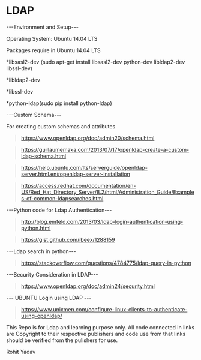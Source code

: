 # LDAP

---Environment and Setup---

Operating System: Ubuntu 14.04 LTS

Packages require in Ubuntu 14.04 LTS

  *libsasl2-dev (sudo apt-get install libsasl2-dev python-dev libldap2-dev libssl-dev)
  
  *libldap2-dev
  
  *libssl-dev
  
  *python-ldap(sudo pip install python-ldap)

---Custom Schema---

For creating custom schemas and attributes

  >https://www.openldap.org/doc/admin20/schema.html
  
  >https://guillaumemaka.com/2013/07/17/openldap-create-a-custom-ldap-schema.html
  
  >https://help.ubuntu.com/lts/serverguide/openldap-server.html.en#openldap-server-installation
  
  >https://access.redhat.com/documentation/en-US/Red_Hat_Directory_Server/8.2/html/Administration_Guide/Examples-of-common-ldapsearches.html
  
---Python code for Ldap Authentication---

  >http://blog.emfeld.com/2013/03/ldap-login-authentication-using-python.html
  
  >https://gist.github.com/ibeex/1288159

---Ldap search in python---

  >https://stackoverflow.com/questions/4784775/ldap-query-in-python

---Security Consideration in LDAP---

  >https://www.openldap.org/doc/admin24/security.html
 
 --- UBUNTU  Login using LDAP ---
 
  >https://www.unixmen.com/configure-linux-clients-to-authenticate-using-openldap/

This Repo is for Ldap and learning purpose only. All code connected in links are Copyright to their respective publishers
and code use from that links should be verified from the pulishers for use.

Rohit Yadav
